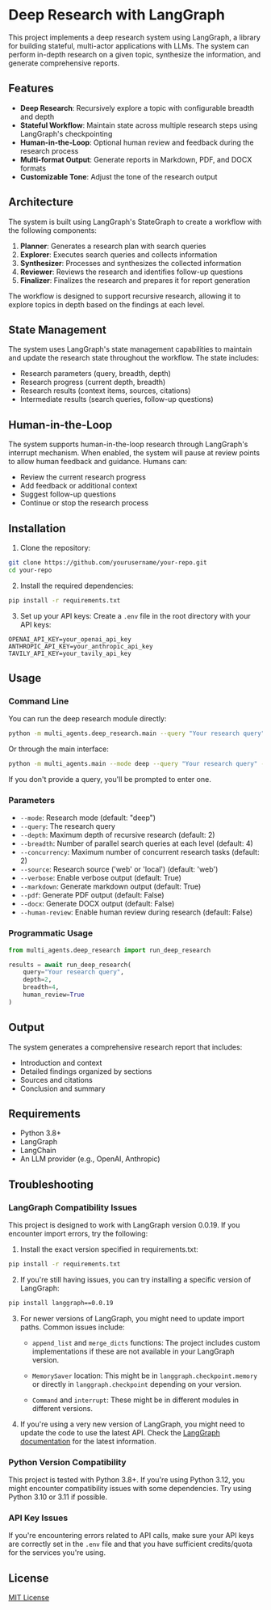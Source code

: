 # Deep Research with LangGraph

This project implements a deep research system using LangGraph, a library for building stateful, multi-actor applications with LLMs. The system can perform in-depth research on a given topic, synthesize the information, and generate comprehensive reports.

## Features

- **Deep Research**: Recursively explore a topic with configurable breadth and depth
- **Stateful Workflow**: Maintain state across multiple research steps using LangGraph's checkpointing
- **Human-in-the-Loop**: Optional human review and feedback during the research process
- **Multi-format Output**: Generate reports in Markdown, PDF, and DOCX formats
- **Customizable Tone**: Adjust the tone of the research output

## Architecture

The system is built using LangGraph's StateGraph to create a workflow with the following components:

1. **Planner**: Generates a research plan with search queries
2. **Explorer**: Executes search queries and collects information
3. **Synthesizer**: Processes and synthesizes the collected information
4. **Reviewer**: Reviews the research and identifies follow-up questions
5. **Finalizer**: Finalizes the research and prepares it for report generation

The workflow is designed to support recursive research, allowing it to explore topics in depth based on the findings at each level.

## State Management

The system uses LangGraph's state management capabilities to maintain and update the research state throughout the workflow. The state includes:

- Research parameters (query, breadth, depth)
- Research progress (current depth, breadth)
- Research results (context items, sources, citations)
- Intermediate results (search queries, follow-up questions)

## Human-in-the-Loop

The system supports human-in-the-loop research through LangGraph's interrupt mechanism. When enabled, the system will pause at review points to allow human feedback and guidance. Humans can:

- Review the current research progress
- Add feedback or additional context
- Suggest follow-up questions
- Continue or stop the research process

## Installation

1. Clone the repository:
```bash
git clone https://github.com/yourusername/your-repo.git
cd your-repo
```

2. Install the required dependencies:
```bash
pip install -r requirements.txt
```

3. Set up your API keys:
Create a `.env` file in the root directory with your API keys:
```
OPENAI_API_KEY=your_openai_api_key
ANTHROPIC_API_KEY=your_anthropic_api_key
TAVILY_API_KEY=your_tavily_api_key
```

## Usage

### Command Line

You can run the deep research module directly:

```bash
python -m multi_agents.deep_research.main --query "Your research query" --depth 2 --breadth 4 --human-review
```

Or through the main interface:

```bash
python -m multi_agents.main --mode deep --query "Your research query" --depth 2 --breadth 4 --human-review
```

If you don't provide a query, you'll be prompted to enter one.

### Parameters

- `--mode`: Research mode (default: "deep")
- `--query`: The research query
- `--depth`: Maximum depth of recursive research (default: 2)
- `--breadth`: Number of parallel search queries at each level (default: 4)
- `--concurrency`: Maximum number of concurrent research tasks (default: 2)
- `--source`: Research source ('web' or 'local') (default: 'web')
- `--verbose`: Enable verbose output (default: True)
- `--markdown`: Generate markdown output (default: True)
- `--pdf`: Generate PDF output (default: False)
- `--docx`: Generate DOCX output (default: False)
- `--human-review`: Enable human review during research (default: False)

### Programmatic Usage

```python
from multi_agents.deep_research import run_deep_research

results = await run_deep_research(
    query="Your research query",
    depth=2,
    breadth=4,
    human_review=True
)
```

## Output

The system generates a comprehensive research report that includes:

- Introduction and context
- Detailed findings organized by sections
- Sources and citations
- Conclusion and summary

## Requirements

- Python 3.8+
- LangGraph
- LangChain
- An LLM provider (e.g., OpenAI, Anthropic)

## Troubleshooting

### LangGraph Compatibility Issues

This project is designed to work with LangGraph version 0.0.19. If you encounter import errors, try the following:

1. Install the exact version specified in requirements.txt:
```bash
pip install -r requirements.txt
```

2. If you're still having issues, you can try installing a specific version of LangGraph:
```bash
pip install langgraph==0.0.19
```

3. For newer versions of LangGraph, you might need to update import paths. Common issues include:

   - `append_list` and `merge_dicts` functions: The project includes custom implementations if these are not available in your LangGraph version.
   
   - `MemorySaver` location: This might be in `langgraph.checkpoint.memory` or directly in `langgraph.checkpoint` depending on your version.
   
   - `Command` and `interrupt`: These might be in different modules in different versions.

4. If you're using a very new version of LangGraph, you might need to update the code to use the latest API. Check the [LangGraph documentation](https://python.langchain.com/docs/langgraph) for the latest information.

### Python Version Compatibility

This project is tested with Python 3.8+. If you're using Python 3.12, you might encounter compatibility issues with some dependencies. Try using Python 3.10 or 3.11 if possible.

### API Key Issues

If you're encountering errors related to API calls, make sure your API keys are correctly set in the `.env` file and that you have sufficient credits/quota for the services you're using.

## License

[MIT License](LICENSE) 